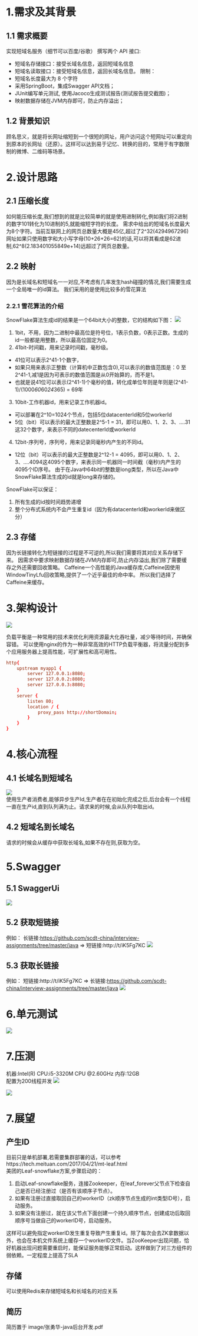 # 1.需求及其背景
## 1.1 需求概要
实现短域名服务（细节可以百度/谷歌）
撰写两个 API 接口:
* 短域名存储接口：接受长域名信息，返回短域名信息
* 短域名读取接口：接受短域名信息，返回长域名信息。
限制：
* 短域名长度最大为 8 个字符
* 采用SpringBoot，集成Swagger API文档；
* JUnit编写单元测试, 使用Jacoco生成测试报告(测试报告提交截图)；
* 映射数据存储在JVM内存即可，防止内存溢出；
## 1.2 背景知识
顾名思义，就是将长网址缩短到一个很短的网址，用户访问这个短网址可以重定向到原本的长网址（还原）。这样可以达到易于记忆、转换的目的，常用于有字数限制的微博、二维码等场景。

# 2.设计思路

## 2.1 压缩长度
如何能压缩长度,我们想到的就是比较简单的就是使用进制转化,例如我们将2进制的数字101转化为10进制的5,就能缩短字符的长度。
需求中给出的短域名长度最大为8个字符。当前互联网上的网页总数量大概是45亿,超过了2^32(4294967296)
网址如果只使用数字和大小写字母(10+26+26=62)的话,可以将其看成是62进制,62^8(2.183401055849e+14)远超过了网页总数量。

## 2.2 映射
因为是长域名和短域名一一对应,不考虑有几率发生hash碰撞的情况,我们需要生成一个全局唯一的id算法。
我们采用的是使用比较多的雪花算法
### 2.2.1 雪花算法的介绍
SnowFlake算法生成id的结果是一个64bit大小的整数，它的结构如下图：
![](image/arch-z-id-3.png)
1. 1bit，不用，因为二进制中最高位是符号位，1表示负数，0表示正数。生成的id一般都是用整数，所以最高位固定为0。
2. 41bit-时间戳，用来记录时间戳，毫秒级。
- 41位可以表示2^41-1个数字，
- 如果只用来表示正整数（计算机中正数包含0),可以表示的数值范围是：0 至2^41-1,减1是因为可表示的数值范围是从0开始算的，而不是1。
- 也就是说41位可以表示(2^41-1)个毫秒的值，转化成单位年则是年则是(2^41-1)/(1000*60*60*24*365) = 69年
3. 10bit-工作机器id，用来记录工作机器id。
- 可以部署在2^10=1024个节点，包括5位datacenterId和5位workerId
- 5位（bit）可以表示的最大正整数是2^5-1 = 31，即可以用0、1、2、3、....31这32个数字，来表示不同的datecenterId或workerId
4. 12bit-序列号，序列号，用来记录同毫秒内产生的不同id。
- 12位（bit）可以表示的最大正整数是2^12-1 = 4095，即可以用0、1、2、3、....4094这4095个数字，来表示同一机器同一时间截（毫秒)内产生的4095个ID序号。
由于在Java中64bit的整数是long类型，所以在Java中SnowFlake算法生成的id就是long来存储的。

SnowFlake可以保证：
1. 所有生成的id按时间趋势递增
2. 整个分布式系统内不会产生重复id（因为有datacenterId和workerId来做区分）

## 2.3 存储
因为长链接转化为短链接的过程是不可逆的,所以我们需要将其对应关系存储下来。
因需求中要求映射数据存储在JVM内存即可,防止内存溢出,我们除了需要缓存之外还需要回收策略。
Caffeine一个高性能的Java缓存库,Caffeine因使用WindowTinyLfu回收策略,提供了一个近乎最佳的命中率。
所以我们选择了Caffeine来缓存。

# 3.架构设计
![](image/架构图.png)

负载平衡是一种常用的技术来优化利用资源最大化吞吐量，减少等待时间，并确保容错。
可以使用nginx的作为一种非常高效的HTTP负载平衡器，将流量分配到多个应用服务器上提高性能，可扩展性和高可用性。

```conf
http{
    upstream myapp1 {
        server 127.0.0.1:8080;
        server 127.0.0.2:8080;
        server 127.0.0.3:8080;
    }
    server {
        listen 80;
        location / {
            proxy_pass http://shortDomain;
        }
    }
}
```

# 4.核心流程
## 4.1 长域名到短域名
![](image/长域名到短域名的流程.png)  
使用生产者消费者,能够异步生产Id,生产者在在初始化完成之后,后台会有一个线程一直在生产id,直到队列满为止。请求来的时候,会从队列中取出id。

## 4.2 短域名到长域名
请求的时候会从缓存中获取长域名,如果不存在则,获取为空。


# 5.Swagger
## 5.1 SwaggerUi
![](image/swagger.jpg)
## 5.2 获取短链接
例如：
长链接:https://github.com/scdt-china/interview-assignments/tree/master/java
=>
短链接:http://t/iK5Fg7KC
![](image/LongLinkToShortLink.jpg)

## 5.3 获取长链接
例如：
短链接:http://t/iK5Fg7KC
=>
长链接:https://github.com/scdt-china/interview-assignments/tree/master/java
![](image/shortLinkToLongLink.jpg)

# 6.单元测试
![](image/Jacoco.jpg)

# 7.压测
机器:Intel(R)
CPU:i5-3320M CPU @2.60GHz 
内存:12GB  
配置为200线程并发
![](image/Jmeter.jpg)

![](image/Jmeter_result.jpg)

# 7.展望
## 产生ID
目前只是单机部署,若需要集群部署的话，可以参考https://tech.meituan.com/2017/04/21/mt-leaf.html  
美团的Leaf-snowflake方案,步骤启动的：
1. 启动Leaf-snowflake服务，连接Zookeeper，在leaf_forever父节点下检查自己是否已经注册过（是否有该顺序子节点）。
2. 如果有注册过直接取回自己的workerID（zk顺序节点生成的int类型ID号），启动服务。
3. 如果没有注册过，就在该父节点下面创建一个持久顺序节点，创建成功后取回顺序号当做自己的workerID号，启动服务。  

这样可以避免指定workerID发生重复导致产生重复id。除了每次会去ZK拿数据以外，也会在本机文件系统上缓存一个workerID文件。当ZooKeeper出现问题，恰好机器出现问题需要重启时，能保证服务能够正常启动。这样做到了对三方组件的弱依赖。一定程度上提高了SLA

## 存储
可以使用Redis来存储短域名和长域名的对应关系

## 简历
简历置于  image/张勇华-java后台开发.pdf











